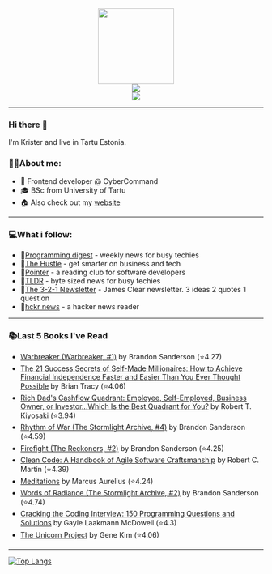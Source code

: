 <div align="center">
  <img src="https://static.thenounproject.com/png/3843527-200.png" width="150" height="150"/>
  <div>
  <a href="https://www.linkedin.com/in/kristerlooga/"><img src="https://img.shields.io/badge/LinkedIn-blue?logo=linkedin&logoColor=white&style=for-the-badge"/></a>
      <address><a href="mailto:looga.krister@gmail.com"><img src="https://img.shields.io/badge/Gmail-D14836?style=for-the-badge&logo=gmail&logoColor=white"/></a></address>
    </div>
  <img src="https://komarev.com/ghpvc/?KristerL&style=flat-square&color=blue" alt=""/>
</div>

---
### Hi there 👋
I'm Krister and live in Tartu Estonia.

### :man_technologist:About me:

- :rocket: Frontend developer @ CyberCommand
- :mortar_board: BSc from University of Tartu
- :house: Also check out my <a href="https://kristerlooga.com">website</a>

---

### :computer:What i follow:
- :e-mail:<a href="https://programmingdigest.net/">Programming digest</a> - weekly news for busy techies
- :e-mail:<a href="https://thehustle.co/">The Hustle</a> - get smarter on business and tech
- :e-mail:<a href="https://www.pointer.io/">Pointer</a> - a reading club for software developers
- :e-mail:<a href="https://tldr.tech/">TLDR</a> - byte sized news for busy techies
- :e-mail:<a href="https://jamesclear.com/3-2-1">The 3-2-1 Newsletter</a> - James Clear newsletter. 3 ideas 2 quotes 1 question
- :newspaper:<a href="https://hckrnews.com/">hckr news</a> - a hacker news reader
---

### :books:Last 5 Books I've Read
<!-- GOODREADS-LIST:START -->
- [Warbreaker (Warbreaker, #1)](https://www.goodreads.com/review/show/2955511533?utm_medium=api&utm_source=rss) by Brandon Sanderson (⭐️4.27)
- [The 21 Success Secrets of Self-Made Millionaires: How to Achieve Financial Independence Faster and Easier Than You Ever Thought Possible](https://www.goodreads.com/review/show/2955510692?utm_medium=api&utm_source=rss) by Brian Tracy (⭐️4.06)
- [Rich Dad's Cashflow Quadrant: Employee, Self-Employed, Business Owner, or Investor...Which Is the Best Quadrant for You?](https://www.goodreads.com/review/show/2955509431?utm_medium=api&utm_source=rss) by Robert T. Kiyosaki (⭐️3.94)
- [Rhythm of War (The Stormlight Archive, #4)](https://www.goodreads.com/review/show/4332949449?utm_medium=api&utm_source=rss) by Brandon Sanderson (⭐️4.59)
- [Firefight (The Reckoners, #2)](https://www.goodreads.com/review/show/3198104205?utm_medium=api&utm_source=rss) by Brandon Sanderson (⭐️4.25)
- [Clean Code: A Handbook of Agile Software Craftsmanship](https://www.goodreads.com/review/show/3180024704?utm_medium=api&utm_source=rss) by Robert C. Martin (⭐️4.39)
- [Meditations](https://www.goodreads.com/review/show/2492562669?utm_medium=api&utm_source=rss) by Marcus Aurelius (⭐️4.24)
- [Words of Radiance (The Stormlight Archive, #2)](https://www.goodreads.com/review/show/3719926149?utm_medium=api&utm_source=rss) by Brandon Sanderson (⭐️4.74)
- [Cracking the Coding Interview: 150 Programming Questions and Solutions](https://www.goodreads.com/review/show/4660071583?utm_medium=api&utm_source=rss) by Gayle Laakmann McDowell (⭐️4.3)
- [The Unicorn Project](https://www.goodreads.com/review/show/3828336209?utm_medium=api&utm_source=rss) by Gene Kim (⭐️4.06)
<!-- GOODREADS-LIST:END -->

---
[![Top Langs](https://github-readme-stats.vercel.app/api/top-langs/?username=KristerL&layout=compact&theme=vision-friendly-dark)](https://github.com/anuraghazra/github-readme-stats)
